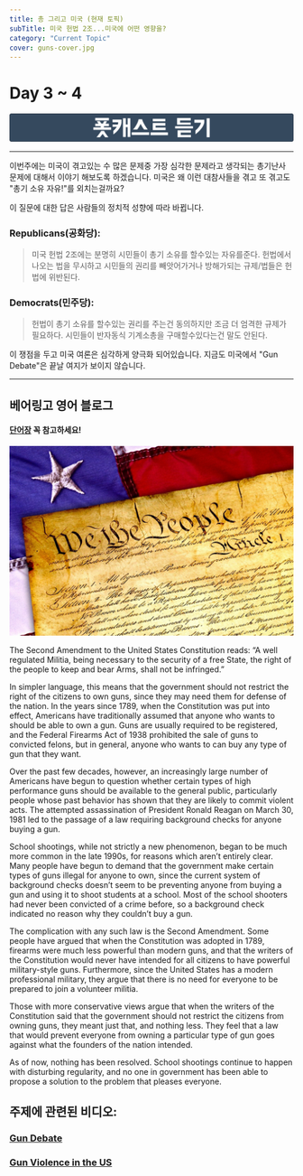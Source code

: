 ```yaml
---
title: 총 그리고 미국 (현재 토픽)
subTitle: 미국 헌법 2조...미국에 어떤 영향을?
category: "Current Topic"
cover: guns-cover.jpg
---
```


# Day 3 ~ 4


[![podcastko](./podcast.svg)](https://drive.google.com/file/d/1d-QwjtzgyYjqf2jyIkjrDG4uzmyKyrAO/view?usp=sharing)

---


이번주에는 미국이 겪고있는 수 많은 문제중 가장 심각한 문제라고 생각되는 총기난사 문제에 대해서 이야기 해보도록 하겠습니다.
미국은 왜 이런 대참사들을 겪고 또 겪고도 "총기 소유 자유!"를 외치는걸까요?

이 질문에 대한 답은 사람들의 정치적 성향에 따라 바뀝니다.

### Republicans(공화당):
> 미국 헌법 2조에는 분명히 시민들이 총기 소유를 할수있는 자유를준다. 헌법에서 나오는 법을 무시하고 시민들의 권리를
빼앗어가거나 방해가되는 규제/법들은 헌법에 위반된다.

### Democrats(민주당):
> 헌법이 총기 소유를 할수있는 권리를 주는건 동의하지만 조금 더 엄격한 규제가 필요하다. 시민들이 반자동식 기계소총을
구매할수있다는건 말도 안된다.

이 쟁점을 두고 미국 여론은 심각하게 양극화 되어있습니다. 지금도 미국에서 "Gun Debate"은 끝날 여지가 보이지 않습니다.

<hr />

## 베어링고 영어 블로그

#### [단어장](https://quizlet.com/_4zewyf) 꼭 참고하세요!

![Constitution](./constitution.jpg)

The Second Amendment to the United States Constitution reads:  “A well regulated Militia, being necessary to the security of a free State, the right of the people to keep and bear Arms, shall not be infringed.”

In simpler language, this means that the government should not restrict the right of the citizens to own guns, since they may need them for defense of the nation.  In the years since 1789, when the Constitution was put into effect, Americans have traditionally assumed that anyone who wants to should be able to own a gun.  Guns are usually required to be registered, and the Federal Firearms Act of 1938 prohibited the sale of guns to convicted felons, but in general, anyone who wants to can buy any type of gun that they want.

Over the past few decades, however, an increasingly large number of Americans have begun to question whether certain types of high performance guns should be available to the general public, particularly people whose past behavior has shown that they are likely to commit violent acts.  The attempted assassination of President Ronald Reagan on March 30, 1981 led to the passage of a law requiring background checks for anyone buying a gun.

School shootings, while not strictly a new phenomenon, began to be much more common in the late 1990s, for reasons which aren’t entirely clear.  Many people have begun to demand that the government make certain types of guns illegal for anyone to own, since the current system of background checks doesn’t seem to be preventing anyone from buying a gun and using it to shoot students at a school.  Most of the school shooters had never been convicted of a crime before, so a background check indicated no reason why they couldn’t buy a gun.

The complication with any such law is the Second Amendment.  Some people have argued that when the Constitution was adopted in 1789, firearms were much less powerful than modern guns, and that the writers of the Constitution would never have intended for all citizens to have powerful military-style guns.  Furthermore, since the United States has a modern professional military, they argue that there is no need for everyone to be prepared to join a volunteer militia.

Those with more conservative views argue that when the writers of the Constitution said that the government should not restrict the citizens from owning guns, they meant just that, and nothing less.  They feel that a law that would prevent everyone from owning a particular type of gun goes against what the founders of the nation intended.

As of now, nothing has been resolved.  School shootings continue to happen with disturbing regularity, and no one in government has been able to propose a solution to the problem that pleases everyone.

## 주제에 관련된 비디오:

### [Gun Debate](http://www.youtube.com/watch?v=3svs-nHtlNg)

### [Gun Violence in the US](http://www.youtube.com/watch?v=bX4qUsgHa4Y)

